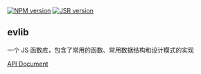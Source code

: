 [![NPM version][npm]][npm-url]
[![JSR version][jsr]][jsr-url]

[npm]: https://img.shields.io/npm/v/evlib.svg
[npm-url]: https://npmjs.com/package/evlib
[jsr]: https://jsr.io/badges/@asn/evlib
[jsr-url]: https://jsr.io/@asn/evlib

## evlib

一个 JS 函数库，包含了常用的函数、常用数据结构和设计模式的实现

[API Document](https://jsr.io/@asn/evlib/doc)
